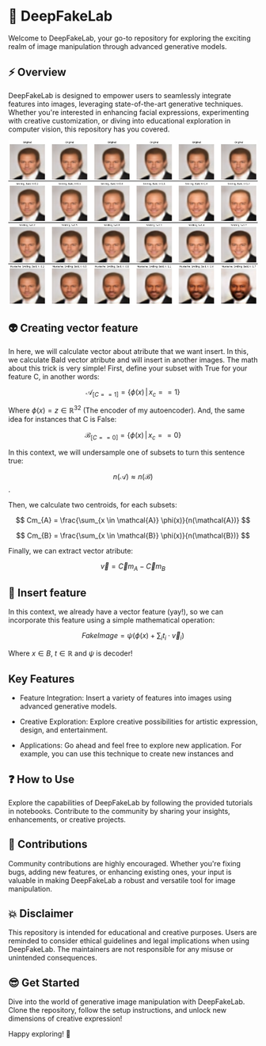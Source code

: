 # 🚀 DeepFakeLab
Welcome to DeepFakeLab, your go-to repository for exploring the exciting realm of image manipulation through advanced generative models.

## ⚡ Overview
DeepFakeLab is designed to empower users to seamlessly integrate features into images, leveraging state-of-the-art generative techniques. Whether you're interested in enhancing facial expressions, experimenting with creative customization, or diving into educational exploration in computer vision, this repository has you covered.

![Generative Demo](images/generative/DeepFakeOverview.png)

## 👽 Creating vector feature

In here, we will calculate vector about atribute that we want insert. In this, we calculate Bald vector atribute and will insert in another images. The math about this trick is very simple! First, define your subset with True for your feature C, in another words: 


$$\mathcal{A}_{[C==1]} = \lbrace \phi(x) \,|\, x_c == 1 \rbrace$$

Where $\phi(x) = z \in \mathbb{R}^{32}$ (The encoder of my autoencoder). And, the same idea for instances that C is False:

$$\mathcal{B}_{[C==0]} = \lbrace \phi(x) \,|\, x_c == 0 \rbrace$$

In this context, we will undersample one of subsets to turn this sentence true:

$$ n (\mathcal{A}) \approx n (\mathcal{B}) $$.

Then, we calculate two centroids, for each subsets: 

$$ Cm_{A} = \frac{\sum_{x \in \mathcal{A}} \phi(x)}{n(\mathcal{A})} $$

$$ Cm_{B} = \frac{\sum_{x \in \mathcal{B}} \phi(x)}{n(\mathcal{B})} $$

Finally, we can extract vector atribute:

$$\vec v = \vec Cm_{A} - \vec Cm_{B}$$

## 🔮 Insert feature

In this context, we already have a vector feature (yay!), so we can incorporate this feature using a simple mathematical operation:

$$FakeImage = \psi(\phi(x) + \sum_{i} t_i \cdot \vec v_i)$$

Where $x \in B$, $t \in \mathbb{R}$ and $\psi$ is decoder!

## Key Features

- Feature Integration: Insert a variety of features into images using advanced generative models.

- Creative Exploration: Explore creative possibilities for artistic expression, design, and entertainment.

- Applications: Go ahead and feel free to explore new application. For example, you can use this technique to create new instances and 


## ❓ How to Use

Explore the capabilities of DeepFakeLab by following the provided tutorials in notebooks. Contribute to the community by sharing your insights, enhancements, or creative projects.

## 🌟 Contributions

Community contributions are highly encouraged. Whether you're fixing bugs, adding new features, or enhancing existing ones, your input is valuable in making DeepFakeLab a robust and versatile tool for image manipulation.

## 💥 Disclaimer

This repository is intended for educational and creative purposes. Users are reminded to consider ethical guidelines and legal implications when using DeepFakeLab. The maintainers are not responsible for any misuse or unintended consequences. 

## 😎 Get Started
Dive into the world of generative image manipulation with DeepFakeLab. Clone the repository, follow the setup instructions, and unlock new dimensions of creative expression!

Happy exploring! 🚀